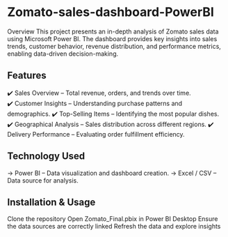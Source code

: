 # Zomato-sales-dashboard-PowerBI
Overview
This project presents an in-depth analysis of Zomato sales data using Microsoft Power BI. The dashboard provides key insights into sales trends, customer behavior, revenue distribution, and performance metrics, enabling data-driven decision-making.

## Features
✔️ Sales Overview – Total revenue, orders, and trends over time.<br/>
✔️ Customer Insights – Understanding purchase patterns and demographics.
✔️ Top-Selling Items – Identifying the most popular dishes.
✔️ Geographical Analysis – Sales distribution across different regions.
✔️ Delivery Performance – Evaluating order fulfillment efficiency.

## Technology Used
-> Power BI – Data visualization and dashboard creation.
-> Excel / CSV – Data source for analysis.

## Installation & Usage
Clone the repository
Open Zomato_Final.pbix in Power BI Desktop
Ensure the data sources are correctly linked
Refresh the data and explore insights
